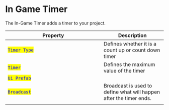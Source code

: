 # In Game Timer

The In-Game Timer adds a timer to your project.

<table><thead><tr><th width="289">Property</th><th>Description</th></tr></thead><tbody><tr><td><mark style="color:blue;"><code>Timer Type</code></mark></td><td>Defines whether it is a count up or count down timer</td></tr><tr><td><mark style="color:blue;"><code>Timer</code></mark></td><td>Defines the maximum value of the timer</td></tr><tr><td><mark style="color:blue;"><code>Ui Prefab</code></mark></td><td></td></tr><tr><td><mark style="color:blue;"><code>Broadcast</code></mark></td><td>Broadcast is used to define what will happen after the timer ends.</td></tr><tr><td></td><td></td></tr></tbody></table>

